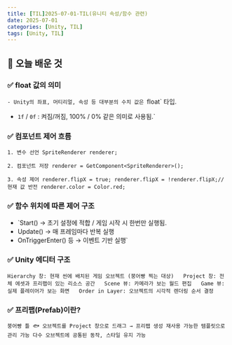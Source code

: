 ```yaml
---
title: [TIL]2025-07-01-TIL(유니티 속성/함수 관련)
date: 2025-07-01
categories: [Unity, TIL]
tags: [Unity, TIL]
---
```


## 🎯 오늘 배운 것

### ✅ float 값의 의미

`- Unity의 좌표, 머티리얼, 속성 등 대부분의 수치 값은 `float` 타입.
- `1f` / `0f` : 켜짐/꺼짐, 100% / 0% 같은 의미로 사용됨.`

### ✅ 컴포넌트 제어 흐름

`1. 변수 선언
SpriteRenderer renderer;`

`2. 컴포넌트 저장
renderer = GetComponent<SpriteRenderer>();`

`3. 속성 제어
renderer.flipX = true;
renderer.flipX = !renderer.flipX;//현재 값 반전
renderer.color = Color.red;`

### ✅ 함수 위치에 따른 제어 구조

- `Start() → 초기 설정에 적합 / 게임 시작 시 한번만 실행됨.
- Update() → 매 프레임마다 반복 실행
- OnTriggerEnter() 등 → 이벤트 기반 실행`

### ✅ Unity 에디터 구조
`Hierarchy 창: 현재 씬에 배치된 게임 오브젝트 (붕어빵 찍는 대상)  
Project 창: 전체 에셋과 프리팹이 있는 리소스 공간  
Scene 뷰: 카메라가 보는 월드 편집  
Game 뷰: 실제 플레이어가 보는 화면  
Order in Layer: 오브젝트의 시각적 렌더링 순서 결정`

### ✅ 프리팹(Prefab)이란?
`붕어빵 틀 🐟
오브젝트를 Project 창으로 드래그 → 프리팹 생성
재사용 가능한 템플릿으로 관리 가능
다수 오브젝트에 공통된 동작, 스타일 유지 가능`
